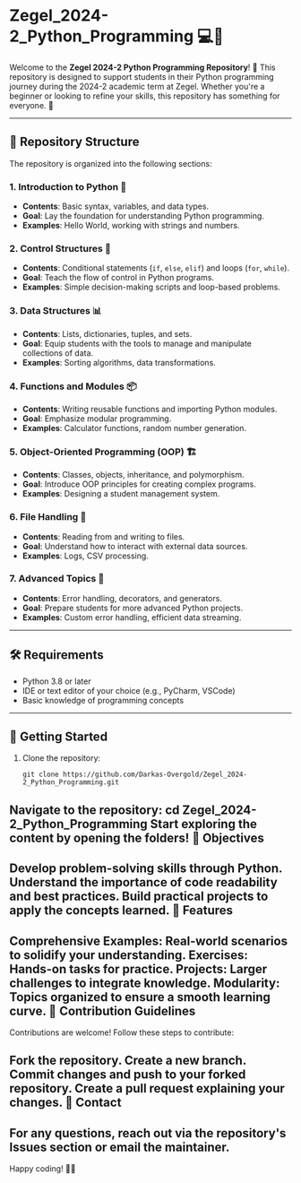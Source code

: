 # Zegel_2024-2_Python_Programming 💻🐍

Welcome to the **Zegel 2024-2 Python Programming Repository**! 🎉 This repository is designed to support students in their Python programming journey during the 2024-2 academic term at Zegel. Whether you're a beginner or looking to refine your skills, this repository has something for everyone. 🚀

---

## 📂 Repository Structure

The repository is organized into the following sections:

### 1. **Introduction to Python 🐍**
   - **Contents**: Basic syntax, variables, and data types.
   - **Goal**: Lay the foundation for understanding Python programming.
   - **Examples**: Hello World, working with strings and numbers.

### 2. **Control Structures 🔄**
   - **Contents**: Conditional statements (`if`, `else`, `elif`) and loops (`for`, `while`).
   - **Goal**: Teach the flow of control in Python programs.
   - **Examples**: Simple decision-making scripts and loop-based problems.

### 3. **Data Structures 📊**
   - **Contents**: Lists, dictionaries, tuples, and sets.
   - **Goal**: Equip students with the tools to manage and manipulate collections of data.
   - **Examples**: Sorting algorithms, data transformations.

### 4. **Functions and Modules 📦**
   - **Contents**: Writing reusable functions and importing Python modules.
   - **Goal**: Emphasize modular programming.
   - **Examples**: Calculator functions, random number generation.

### 5. **Object-Oriented Programming (OOP) 🏗️**
   - **Contents**: Classes, objects, inheritance, and polymorphism.
   - **Goal**: Introduce OOP principles for creating complex programs.
   - **Examples**: Designing a student management system.

### 6. **File Handling 📁**
   - **Contents**: Reading from and writing to files.
   - **Goal**: Understand how to interact with external data sources.
   - **Examples**: Logs, CSV processing.

### 7. **Advanced Topics 🚀**
   - **Contents**: Error handling, decorators, and generators.
   - **Goal**: Prepare students for more advanced Python projects.
   - **Examples**: Custom error handling, efficient data streaming.

---

## 🛠️ Requirements

- Python 3.8 or later
- IDE or text editor of your choice (e.g., PyCharm, VSCode)
- Basic knowledge of programming concepts

---

## 📖 Getting Started

1. Clone the repository:
   ```
   git clone https://github.com/Darkas-Overgold/Zegel_2024-2_Python_Programming.git
Navigate to the repository:
cd Zegel_2024-2_Python_Programming
Start exploring the content by opening the folders!
🎯 Objectives
---
Develop problem-solving skills through Python.
Understand the importance of code readability and best practices.
Build practical projects to apply the concepts learned.
🌟 Features
---
Comprehensive Examples: Real-world scenarios to solidify your understanding.
Exercises: Hands-on tasks for practice.
Projects: Larger challenges to integrate knowledge.
Modularity: Topics organized to ensure a smooth learning curve.
🤝 Contribution Guidelines
---
Contributions are welcome! Follow these steps to contribute:

Fork the repository.
Create a new branch.
Commit changes and push to your forked repository.
Create a pull request explaining your changes.
📧 Contact
---
For any questions, reach out via the repository's Issues section or email the maintainer.
---
Happy coding! 🎉✨
